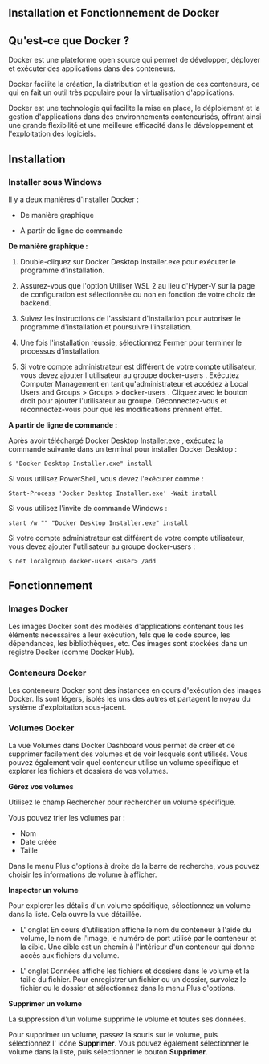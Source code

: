 ## Installation et Fonctionnement de Docker

## **Qu'est-ce que Docker ?**
Docker est une plateforme open source qui permet de développer, déployer et exécuter des applications dans des conteneurs. 

Docker facilite la création, la distribution et la gestion de ces conteneurs, ce qui en fait un outil très populaire pour la virtualisation d'applications. 

Docker est une technologie qui facilite la mise en place, le déploiement et la gestion d'applications dans des environnements conteneurisés, offrant ainsi une grande flexibilité et une meilleure efficacité dans le développement et l'exploitation des logiciels.

## **Installation**

### Installer sous Windows

Il y a deux manières d'installer Docker :

* De manière graphique

* A partir de ligne de commande

**De manière graphique :**

1. Double-cliquez sur Docker Desktop Installer.exe pour exécuter le programme d’installation.

2. Assurez-vous que l'option Utiliser WSL 2 au lieu d'Hyper-V sur la page de configuration est sélectionnée ou non en fonction de votre choix de backend.

3. Suivez les instructions de l'assistant d'installation pour autoriser le programme d'installation et poursuivre l'installation.

4. Une fois l'installation réussie, sélectionnez Fermer pour terminer le processus d'installation.

5. Si votre compte administrateur est différent de votre compte utilisateur, vous devez ajouter l'utilisateur au groupe docker-users . Exécutez Computer Management en tant qu'administrateur et accédez à Local Users and Groups > Groups > docker-users . Cliquez avec le bouton droit pour ajouter l'utilisateur au groupe. Déconnectez-vous et reconnectez-vous pour que les modifications prennent effet.

**A partir de ligne de commande :**

Après avoir téléchargé Docker Desktop Installer.exe , exécutez la commande suivante dans un terminal pour installer Docker Desktop :

```shell
$ "Docker Desktop Installer.exe" install
```

Si vous utilisez PowerShell, vous devez l'exécuter comme :

```shell
Start-Process 'Docker Desktop Installer.exe' -Wait install
```

Si vous utilisez l'invite de commande Windows :

```shell
start /w "" "Docker Desktop Installer.exe" install
```

Si votre compte administrateur est différent de votre compte utilisateur, vous devez ajouter l'utilisateur au groupe docker-users :

```shell
$ net localgroup docker-users <user> /add
```

## **Fonctionnement**

### Images Docker

Les images Docker sont des modèles d'applications contenant tous les éléments nécessaires à leur exécution, tels que le code source, les dépendances, les bibliothèques, etc. Ces images sont stockées dans un registre Docker (comme Docker Hub).

### Conteneurs Docker

Les conteneurs Docker sont des instances en cours d'exécution des images Docker. Ils sont légers, isolés les uns des autres et partagent le noyau du système d'exploitation sous-jacent.

### Volumes Docker

La vue Volumes dans Docker Dashboard vous permet de créer et de supprimer facilement des volumes et de voir lesquels sont utilisés. Vous pouvez également voir quel conteneur utilise un volume spécifique et explorer les fichiers et dossiers de vos volumes.

**Gérez vos volumes**

Utilisez le champ Rechercher pour rechercher un volume spécifique.

Vous pouvez trier les volumes par :

 - Nom
 - Date créée
 - Taille

Dans le menu Plus d'options à droite de la barre de recherche, vous pouvez choisir les informations de volume à afficher.

**Inspecter un volume**

Pour explorer les détails d'un volume spécifique, sélectionnez un volume dans la liste. Cela ouvre la vue détaillée.

- L' onglet En cours d'utilisation affiche le nom du conteneur à l'aide du volume, le nom de l'image, le numéro de port utilisé par le conteneur et la cible. Une cible est un chemin à l'intérieur d'un conteneur qui donne accès aux fichiers du volume.

- L' onglet Données affiche les fichiers et dossiers dans le volume et la taille du fichier. Pour enregistrer un fichier ou un dossier, survolez le fichier ou le dossier et sélectionnez dans le menu Plus d'options.

**Supprimer un volume**

La suppression d'un volume supprime le volume et toutes ses données.

Pour supprimer un volume, passez la souris sur le volume, puis sélectionnez l' icône **Supprimer**. Vous pouvez également sélectionner le volume dans la liste, puis sélectionner le bouton **Supprimer**.